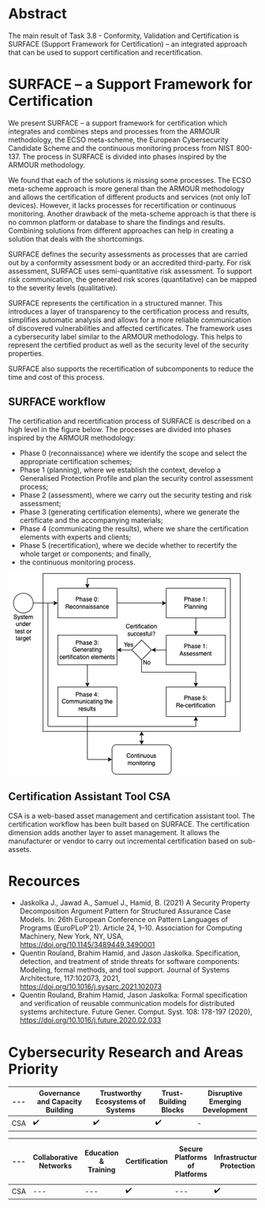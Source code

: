 # Abstract
The main result of Task 3.8 - Conformity, Validation and Certification is SURFACE (Support Framework for Certification) – an integrated approach that can be used to support certification and recertification.

# SURFACE – a Support Framework for Certification
We present SURFACE – a support framework for certification which integrates and combines steps and processes from the ARMOUR methodology, the ECSO meta-scheme, the European Cybersecurity Candidate Scheme and the continuous monitoring process from NIST 800-137. The process in SURFACE is divided into phases inspired by the ARMOUR methodology.

We found that each of the solutions is missing some processes. The ECSO meta-scheme approach is more general than the ARMOUR methodology and allows the certification of different products and services (not only IoT devices). However, it lacks processes for recertification or continuous monitoring. Another drawback of the meta-scheme approach is that there is no common platform or database to share the findings and results. Combining solutions from different approaches can help in creating a solution that deals with the shortcomings.

SURFACE defines the security assessments as processes that are carried out by a conformity assessment body or an accredited third-party. For risk assessment, SURFACE uses semi-quantitative risk assessment. To support risk communication, the generated risk scores (quantitative) can be mapped to the severity levels (qualitative).

SURFACE represents the certification in a structured manner. This introduces a layer of transparency to the certification process and results, simplifies automatic analysis and allows for a more reliable communication of discovered vulnerabilities and affected certificates. The framework uses a cybersecurity label similar to the ARMOUR methodology. This helps to represent the certified product as well as the security level of the security properties.

SURFACE also supports the recertification of subcomponents to reduce the time and cost of this process.

## SURFACE workflow

The certification and recertification process of SURFACE is described on a high level in the figure below. The processes are divided into phases inspired by the ARMOUR methodology:

* Phase 0 (reconnaissance) where we identify the scope and select the appropriate certification schemes;
* Phase 1 (planning), where we establish the context, develop a Generalised Protection Profile and plan the security control assessment process;
* Phase 2 (assessment), where we carry out the security testing and risk assessment;
* Phase 3 (generating certification elements), where we generate the certificate and the accompanying materials;
* Phase 4 (communicating the results), where we share the certification elements with experts and clients;
* Phase 5 (recertification), where we decide whether to recertify the whole target or components; and finally,
* the continuous monitoring process.

![High-level overview of SURFACE](T3.8-SURFACE.png)

## Certification Assistant Tool CSA
CSA is a web-based asset management and certification assistant tool. The certification workflow has been built based on SURFACE. The certification dimension adds another layer to asset management. It allows the manufacturer or vendor to carry out incremental certification based on sub-assets.

# Recources
* Jaskolka J., Jawad A., Samuel J., Hamid, B. (2021) A Security Property Decomposition Argument Pattern for Structured Assurance Case Models. In: 26th European Conference on Pattern Languages of Programs (EuroPLoP'21). Article 24, 1–10. Association for Computing Machinery, New York, NY, USA, https://doi.org/10.1145/3489449.3490001
* Quentin Rouland, Brahim Hamid, and Jason Jaskolka. Specification, detection, and treatment of stride threats for software components: Modeling, formal methods, and tool support. Journal of Systems Architecture, 117:102073, 2021, https://doi.org/10.1016/j.sysarc.2021.102073
* Quentin Rouland, Brahim Hamid, Jason Jaskolka: Formal specification and verification of reusable communication models for distributed systems architecture. Future Gener. Comput. Syst. 108: 178-197 (2020), https://doi.org/10.1016/j.future.2020.02.033

# Cybersecurity Research and Areas Priority
--- | Governance and Capacity Building | Trustworthy Ecosystems of Systems | Trust-Building Blocks | Disruptive Emerging Development
--- | --- | --- | --- | ---
CSA  | :heavy_check_mark: | :heavy_check_mark: | :heavy_check_mark: | - 

--- | Collaborative Networks| Education & Training | Certification | Secure Platforms of Platforms | Infrastructure Protection | Holistic Data Protection | AI-based Security | Systems Security & Security Lifetime Management | Secure Architectures for Next Generation Communication | Secure Quantum Technologies | Secure AI Systems | Personalized Privacy Protection
--- | --- | --- | ---  | --- | --- | --- | --- | --- | --- | --- | --- | --- 
CSA  |  ---  | --- | :heavy_check_mark: | --- | :heavy_check_mark: | --- | --- | :heavy_check_mark: | --- | --- | --- | ---
